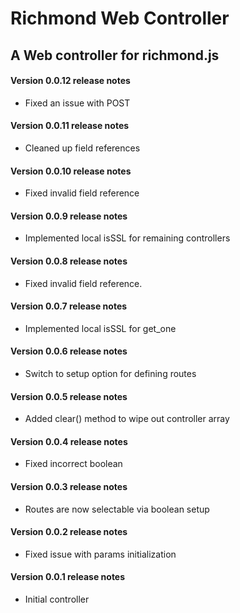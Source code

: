 Richmond Web Controller
========================

A Web controller for richmond.js
-----------------------------------------------

#### Version 0.0.12 release notes

* Fixed an issue with POST

#### Version 0.0.11 release notes

* Cleaned up field references

#### Version 0.0.10 release notes

* Fixed invalid field reference

#### Version 0.0.9 release notes

* Implemented local isSSL for remaining controllers

#### Version 0.0.8 release notes

* Fixed invalid field reference.

#### Version 0.0.7 release notes

* Implemented local isSSL for get_one

#### Version 0.0.6 release notes

* Switch to setup option for defining routes

#### Version 0.0.5 release notes

* Added clear() method to wipe out controller array

#### Version 0.0.4 release notes

* Fixed incorrect boolean

#### Version 0.0.3 release notes

* Routes are now selectable via boolean setup

#### Version 0.0.2 release notes

* Fixed issue with params initialization

#### Version 0.0.1 release notes

* Initial controller

